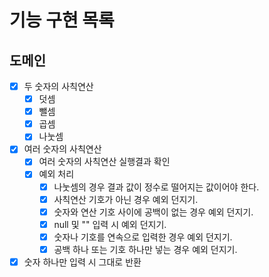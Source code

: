 # 기능 구현 목록

## 도메인
- [x] 두 숫자의 사칙연산
  - [x] 덧셈
  - [x] 뺄셈
  - [x] 곱셈
  - [x] 나눗셈
- [x] 여러 숫자의 사칙연산
  - [x] 여러 숫자의 사칙연산 실행결과 확인
  - [x] 예외 처리
    - [x] 나눗셈의 경우 결과 값이 정수로 떨어지는 값이어야 한다.
    - [x] 사칙연산 기호가 아닌 경우 예외 던지기.
    - [x] 숫자와 연산 기호 사이에 공백이 없는 경우 예외 던지기.
    - [x] null 및 "" 입력 시 예외 던지기.
    - [x] 숫자나 기호를 연속으로 입력한 경우 예외 던지기.
    - [x] 공백 하나 또는 기호 하나만 넣는 경우 예외 던지기.
- [x] 숫자 하나만 입력 시 그대로 반환